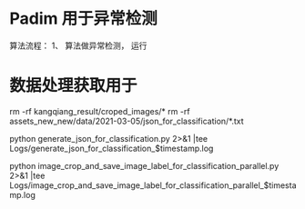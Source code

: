 # Padim 用于异常检测
算法流程：
1、 算法做异常检测， 运行

# 数据处理获取用于
rm -rf  kangqiang_result/croped_images/*
rm  -rf assets_new_new/data/2021-03-05/json_for_classification/*.txt

python generate_json_for_classification.py  2>&1 |tee Logs/generate_json_for_classification_$timestamp.log

python image_crop_and_save_image_label_for_classification_parallel.py  2>&1 |tee Logs/image_crop_and_save_image_label_for_classification_parallel_$timestamp.log
